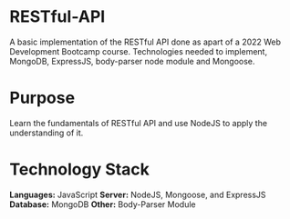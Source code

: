 # RESTful-API
A basic implementation of the RESTful API done as apart of a 2022 Web Development Bootcamp course. 
Technologies needed to implement, MongoDB,  ExpressJS, body-parser node module and Mongoose.

# Purpose
Learn the fundamentals of RESTful API and use NodeJS to apply the understanding of it.

# Technology Stack
**Languages:** JavaScript
**Server:** NodeJS, Mongoose, and ExpressJS
**Database:** MongoDB
**Other:** Body-Parser Module
